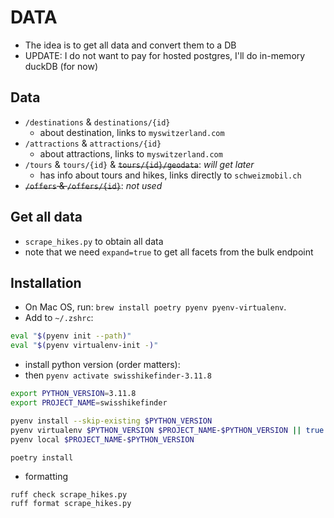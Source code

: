 # DATA

- The idea is to get all data and convert them to a DB
- UPDATE: I do not want to pay for hosted postgres, I'll do in-memory duckDB (for now)

## Data

- `/destinations` & `destinations/{id}`
  - about destination, links to `myswitzerland.com`
- `/attractions` & `attractions/{id}`
  - about attractions, links to `myswitzerland.com`
- `/tours` & `tours/{id}` & ~~`tours/{id}/geodata`~~: _will get later_
  - has info about tours and hikes, links directly to `schweizmobil.ch`
- ~~`/offers` & `/offers/{id}`~~: _not used_

## Get all data

- `scrape_hikes.py` to obtain all data
- note that we need `expand=true` to get all facets from the bulk endpoint

## Installation

- On Mac OS, run: `brew install poetry pyenv pyenv-virtualenv`.
- Add to `~/.zshrc`:

```bash
eval "$(pyenv init --path)"
eval "$(pyenv virtualenv-init -)"
```

- install python version (order matters):
- then `pyenv activate swisshikefinder-3.11.8`

```bash
export PYTHON_VERSION=3.11.8
export PROJECT_NAME=swisshikefinder

pyenv install --skip-existing $PYTHON_VERSION
pyenv virtualenv $PYTHON_VERSION $PROJECT_NAME-$PYTHON_VERSION || true
pyenv local $PROJECT_NAME-$PYTHON_VERSION

poetry install
```

- formatting

```shell
ruff check scrape_hikes.py
ruff format scrape_hikes.py
```
